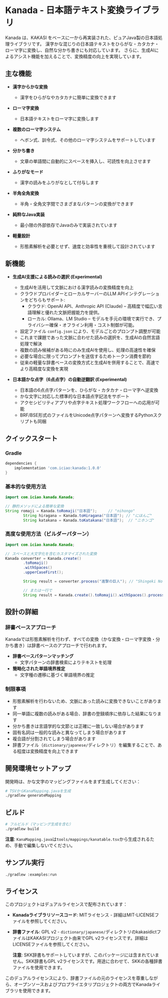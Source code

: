 # Kanada - 日本語テキスト変換ライブラリ

Kanada は、KAKASI をベースに一から再実装された、ピュアJava製の日本語処理ライブラリです。
漢字かな混じりの日本語テキストをひらがな・カタカナ・ローマ字に変換し、自然な分かち書きにも対応しています。
さらに、生成AIによるアシスト機能を加えることで、変換精度の向上を実現しています。

## 主な機能

- **漢字からかな変換**
    - 漢字をひらがなやカタカナに簡単に変換できます

- **ローマ字変換**
    - 日本語テキストをローマ字に変換します

- **複数のローマ字システム**
    - ヘボン式、訓令式、その他のローマ字システムをサポートしています

- **分かち書き**
    - 文章の単語間に自動的にスペースを挿入し、可読性を向上させます

- **ふりがなモード**
    - 漢字の読みをふりがなとして付与します

- **半角全角変換**
    - 半角・全角文字間でさまざまなパターンの変換ができます

- **純粋なJava実装**
    - 最小限の外部依存でJavaのみで実装されています

- **軽量設計**
    - 形態素解析を必要とせず、速度と効率性を重視して設計されています

## 新機能

- **生成AI支援による読みの選択 (Experimental)**
    - 生成AIを活用して文脈における漢字読みの変換精度を向上
    - クラウドプロバイダーとローカルサーバーのLLM APIインテグレーションをどちらもサポート:
        - クラウド: OpenAI API、Anthropic API (Claude) – 高精度で幅広い言語理解と優れた文脈把握能力を提供。
        - ローカル: Ollama、LM Studio – モデルを手元の環境で実行でき、プライバシー確保・オフライン利用・コスト制御が可能。
    - 設定ファイル `config.json` により、モデルごとのプロンプト調整が可能
    - これまで課題であった文脈に合わせた読みの選択を、生成AIの自然言語処理で解決
    - 複数の読み候補がある時にのみ生成AIを使用し、処理の高速性を確保
    - 必要な場合に限ってプロンプトを送信するためトークン消費を節約
    - 従来の軽量な辞書ベースの変換方式と生成AIを併用することで、高速でより高精度な変換を実現


- **日本語かな点字（6点点字）の自動逆翻訳 (Experimental)**
    - 日本語の6点点字パターンを、ひらがな・カタカナ・ローマ字へ逆変換
    - かな文字に対応した標準的な日本語点字記法をサポート
    - アクセシビリティアプリや点字テキスト処理ワークフローへの応用が可能
    - BRF/BSE形式のファイルをUnicode点字パターンへ変換するPythonスクリプトも同梱

## クイックスタート

### Gradle

```gradle
dependencies {
    implementation 'com.iciao:kanada:1.0.0'
}
```

### 基本的な使用方法

```java
import com.iciao.kanada.Kanada;

// 静的メソッドによる簡単な変換
String romaji = Kanada.toRomaji("日本語");     // "nihongo"
        String hiragana = Kanada.toHiragana("日本語"); // "にほんご"
        String katakana = Kanada.toKatakana("日本語");  // "ニホンゴ"
```

### 高度な使用方法（ビルダーパターン）

```java
import com.iciao.kanada.Kanada;

// スペースと大文字化を含むカスタマイズされた変換
Kanada converter = Kanada.create()
        .toRomaji()
        .withSpaces()
        .upperCaseFirst();

        String result = converter.process("進撃の巨人"); // "Shingeki No Kyojin"

        // または一行で
        String result = Kanada.create().toRomaji().withSpaces().process("進撃の巨人");
```

## 設計の詳細

### 辞書ベースアプローチ

Kanadaでは形態素解析を行わず、すべての変換（かな変換・ローマ字変換・分かち書き）は辞書ベースのアプローチで行われます。

- **辞書ベースパターンマッチング**
    - 文字パターンの辞書検索によりテキストを処理
- **簡略化された単語境界推定**
    - 文字種の遷移に基づく単語境界の推定

### 制限事項

- 形態素解析を行わないため、文脈にあった読みに変換できないことがあります
- 同一単語に複数の読みがある場合、辞書の登録順序に依存した結果になります
- 分かち書きは言語学的な文節とは正確に一致しない場合があります
- 固有名詞は一般的な読みと異なってしまう場合があります
- 複合語が分割されてしまう場合があります
- 辞書ファイル（`dictionary/japanese/`ディレクトリ）を編集することで、ある程度は変換精度を向上できます

## 開発環境セットアップ

開発時は、かな文字のマッピングファイルをまず生成してください：

```bash
# TSVからKanaMapping.javaを生成
./gradlew generateMapping
```

## ビルド

```bash
# フルビルド（マッピング生成を含む）
./gradlew build
```

**注意**: `KanaMapping.java`は`tools/mappings/kanatable.tsv`から生成されるため、手動で編集しないでください。

## サンプル実行

```bash
./gradlew :examples:run
```

## ライセンス

このプロジェクトはデュアルライセンスで配布されています：

- **Kanadaライブラリソースコード**: MITライセンス - 詳細はMIT-LICENSEファイルを参照してください。
- **辞書ファイル**: GPL v2 - `dictionary/japanese/`ディレクトリのkakasidictファイルはKAKASIプロジェクト由来でGPL
  v2ライセンスです。詳細はLICENSEファイルを参照してください。

  **注意**: SKK辞書もサポートしていますが、このパッケージには含まれていません。SKK辞書もGPL
  v2ライセンスです。用途に合わせて、SKKの各種辞書ファイルを使用できます。

このデュアルライセンスにより、辞書ファイルの元のライセンスを尊重しながら、オープンソースおよびプロプライエタリプロジェクトの両方でKanadaライブラリを使用できます。

